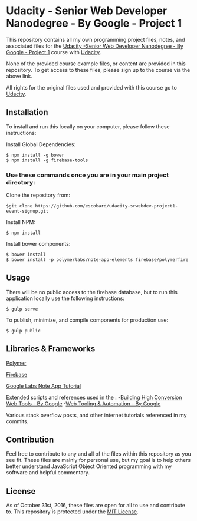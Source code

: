 # Udacity - Senior Web Developer Nanodegree - By Google - Project 1
This repository contains all my own programming project files, notes, and associated files for the [Udacity -Senior Web Developer Nanodegree - By Google - Project 1](https://www.udacity.com/course/object-oriented-javascript--ud015) course with [Udacity](https://www.udacity.com/). 

None of the provided course example files, or content are provided in this repository. To get access to these files, please sign up to the course via the above link.

All rights for the original files used and provided with this course go to 
[Udacity](https://www.udacity.com/).  
## Installation

To install and run this locally on your computer, please follow these instructions:

Install Global Dependencies:
```
$ npm install -g bower
$ npm install -g firebase-tools 
```

### Use these commands once you are in your main project directory:

Clone the repository from: 
```
$git clone https://github.com/escobard/udacity-srwebdev-project1-event-signup.git
```


Install NPM:
```
$ npm install
```

Install bower components:
```
$ bower install
$ bower install -p polymerlabs/note-app-elements firebase/polymerfire
```


## Usage

There will be no public access to the firebase database, but to run this application locally use the following instructions:

```
$ gulp serve
```

To publish, minimize, and compile components for production use:

```
$ gulp public
```

## Libraries & Frameworks

[Polymer](https://codelabs.developers.google.com/codelabs/polymer-firebase-pwa/index.html?index=..%2F..%2Findex#0)

[Firebase](https://codelabs.developers.google.com/codelabs/polymer-firebase-pwa/index.html?index=..%2F..%2Findex#0)

[Google Labs Note App Tutorial](https://codelabs.developers.google.com/codelabs/polymer-firebase-pwa/index.html?index=..%2F..%2Findex#0)

Extended scripts and references used in the :
    -[Building High Conversion Web Tools - By Google](https://www.udacity.com/course/building-high-conversion-web-forms--ud890) 
    -[Web Tooling & Automation - By Google](https://www.udacity.com/course/web-tooling-automation--ud892)

Various stack overflow posts, and other internet tutorials referenced in my commits. 

## Contribution
Feel free to contribute to any and all of the files within this repository as you see fit. These files are mainly for personal use, but my goal is to help others better understand JavaScript Object Oriented programming with my software and helpful commentary.
## License
As of October 31st, 2016, these files are open for all to use and contribute to. This repository is protected under the [MIT License](http://choosealicense.com/licenses/mit/).